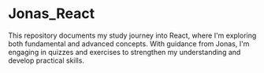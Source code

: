 # Jonas_React
This repository documents my study journey into React, where I'm exploring both fundamental and advanced concepts. With guidance from Jonas, I'm engaging in quizzes and exercises to strengthen my understanding and develop practical skills.
